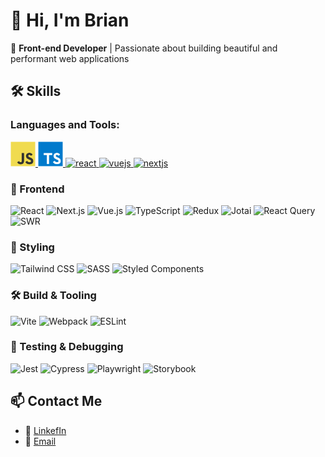 # 👋 Hi, I'm Brian 

🚀 **Front-end Developer** | Passionate about building beautiful and performant web applications  

## 🛠 Skills  
<h3>Languages and Tools:</h3>
<p> 
  <a href="https://developer.mozilla.org/en-US/docs/Web/JavaScript" target="_blank" rel="noreferrer">
    <img src="https://raw.githubusercontent.com/devicons/devicon/master/icons/javascript/javascript-original.svg" alt="javascript" width="40" height="40"/> 
  </a>
  <a href="https://www.typescriptlang.org/" target="_blank" rel="noreferrer">
    <img src="https://raw.githubusercontent.com/devicons/devicon/master/icons/typescript/typescript-original.svg" alt="typescript" width="40" height="40"/>
  </a> 
  <a href="https://reactjs.org/" target="_blank" rel="noreferrer">
    <img src="https://cdn.worldvectorlogo.com/logos/react-1.svg" alt="react" width="40" height="40"/>
  </a>
  <a href="https://vuejs.org/" target="_blank" rel="noreferrer">
    <img src="https://cdn.worldvectorlogo.com/logos/vue-9.svg" alt="vuejs" width="40" height="40"/>
  </a> 
  <a href="https://nextjs.org/" target="_blank" rel="noreferrer">
    <img src="https://cdn.worldvectorlogo.com/logos/next-js.svg" alt="nextjs" width="40" height="40"/>
  </a> 
</p>

### 🚀 Frontend  
![React](https://img.shields.io/badge/-React-61DAFB?style=flat&logo=react&logoColor=white)
![Next.js](https://img.shields.io/badge/-Next.js-000000?style=flat&logo=next.js&logoColor=white)
![Vue.js](https://img.shields.io/badge/-Vue.js-4FC08D?style=flat&logo=vue.js&logoColor=white)
![TypeScript](https://img.shields.io/badge/-TypeScript-3178C6?style=flat&logo=typescript&logoColor=white)
![Redux](https://img.shields.io/badge/-Redux-764ABC?style=flat&logo=redux&logoColor=white)
![Jotai](https://img.shields.io/badge/-Jotai-009688?style=flat&logo=Jotai&logoColor=white)
![React Query](https://img.shields.io/badge/-React%20Query-FF4154?style=flat&logo=react-query&logoColor=white)
![SWR](https://img.shields.io/badge/-SWR-000000?style=flat&logo=SWR&logoColor=white)

### 🎨 Styling  
![Tailwind CSS](https://img.shields.io/badge/-Tailwind%20CSS-38B2AC?style=flat&logo=tailwind-css&logoColor=white)
![SASS](https://img.shields.io/badge/-SASS-CC6699?style=flat&logo=sass&logoColor=white)
![Styled Components](https://img.shields.io/badge/-Styled%20Components-DB7093?style=flat&logo=styled-components&logoColor=white)  

### 🛠 Build & Tooling 
![Vite](https://img.shields.io/badge/-Vite-646CFF?style=flat&logo=vite&logoColor=white)
![Webpack](https://img.shields.io/badge/-Webpack-8DD6F9?style=flat&logo=webpack&logoColor=black)
![ESLint](https://img.shields.io/badge/-ESLint-4B32C3?style=flat&logo=eslint&logoColor=white)

### 🔬 Testing & Debugging  
![Jest](https://img.shields.io/badge/-Jest-C21325?style=flat&logo=jest&logoColor=white)
![Cypress](https://img.shields.io/badge/-Cypress-17202C?style=flat&logo=cypress&logoColor=white)
![Playwright](https://img.shields.io/badge/-Playwright-2EAD33?style=flat&logo=playwright&logoColor=white)
![Storybook](https://img.shields.io/badge/-Storybook-FF4785?style=flat&logo=storybook&logoColor=white)  

## 📫 Contact Me  
- 🔗 [LinkefIn](www.linkedin.com/in/柏恩-孫-9287b816b)
- 📮 <a href="mailto:example@example.com?subject=Feedback&body=Hello%20there!">Email</a> 
